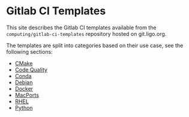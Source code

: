 # Gitlab CI Templates

This site describes the Gitlab CI templates available from the
`computing/gitlab-ci-templates` repository hosted on git.ligo.org.

The templates are split into categories based on their use case,
see the following sections:

- [CMake](cmake.md)
- [Code Quality](codequality.md)
- [Conda](conda.md)
- [Debian](debian.md)
- [Docker](docker.md)
- [MacPorts](macports.md)
- [RHEL](rhel.md)
- [Python](python.md)
